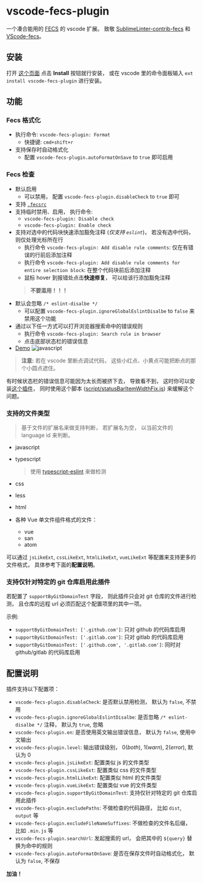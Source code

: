 # vscode-fecs-plugin

一个凑合能用的 [FECS](https://fecs.baidu.com/) 的 vscode 扩展。 致敬 [SublimeLinter-contrib-fecs](https://github.com/robbenmu/SublimeLinter-contrib-fecs) 和 [VScode-fecs](https://github.com/MarxJiao/VScode-fecs)。

## 安装

打开 [这个页面](https://marketplace.visualstudio.com/items?itemName=l5oo00.vscode-fecs-plugin) 点击 **Install** 按钮就行安装，  或在 vscode 里的命令面板输入 `ext install vscode-fecs-plugin` 进行安装。

## 功能

### Fecs 格式化

- 执行命令: `vscode-fecs-plugin: Format`
  - 快捷键: `cmd+shift+r`
- 支持保存时自动格式化
  - 配置 `vscode-fecs-plugin.autoFormatOnSave` to `true` 即可启用

### Fecs 检查

- 默认启用
  - 可以禁用， 配置 `vscode-fecs-plugin.disableCheck` to `true` 即可
- 支持 [`.fecsrc`](https://github.com/l5oo00/vscode-fecs-plugin/blob/master/fecsrc/README.md)
- 支持临时禁用、启用， 执行命令:
  - `vscode-fecs-plugin: Disable check`
  - `vscode-fecs-plugin: Enable check`
- 支持对选中的代码块快速添加豁免注释 (*仅支持 `eslint`*)， 若没有选中代码， 则仅处理光标所在行
  - 执行命令 `vscode-fecs-plugin: Add disable rule comments`: 仅在有错误的行前后添加注释
  - 执行命令 `vscode-fecs-plugin: Add disable rule comments for entire selection block`: 在整个代码块前后添加注释
  - 鼠标 hover 到报错处点击**快速修复**， 可以给该行添加豁免注释
  > **不要滥用！！！**
- 默认会忽略 `/* eslint-disalbe */`
  - 可以配置 `vscode-fecs-plugin.ignoreGlobalEslintDisalbe` to `false` 来禁用这个功能
- 通过以下任一方式可以打开浏览器搜索命中的错误规则
  - 执行命令 `vscode-fecs-plugin: Search rule in browser`
  - 点击底部状态栏的错误信息
- [Demo](https://github.com/l5oo00/vscode-fecs-plugin/blob/master/demo.md)
  ![javascript](images/js.png)

> **注意:** 若在 vscode 里断点调试代码， 这些小红点、小黄点可能把断点的那个小圆点遮住。

有时候状态栏的错误信息可能因为太长而被挤下去， 导致看不到， 这时你可以安装[这个插件](https://marketplace.visualstudio.com/items?itemName=be5invis.vscode-custom-css)， 同时使用这个脚本 ([script/statusBarItemWidthFix.js](https://github.com/l5oo00/vscode-fecs-plugin/blob/master/scripts/statusBarItemWidthFix.js)) 来缓解这个问题。

### 支持的文件类型

> 基于文件的扩展名来做支持判断， 若扩展名为空， 以当前文件的 language id 来判断。

- javascript
- typescript

  > 使用 [typescript-eslint](https://github.com/typescript-eslint/typescript-eslint) 来做检测

- css
- less
- html
- 各种 Vue 单文件组件格式的文件：
  - vue
  - san
  - atom

可以通过 `jsLikeExt`, `cssLikeExt`, `htmlLikeExt`, `vueLikeExt` 等配置来支持更多的文件格式， 具体参考下面的**配置说明**。

### 支持仅针对特定的 git 仓库启用此插件

若配置了 `supportByGitDomainTest` 字段， 则此插件只会对 git 仓库的文件进行检测， 且仓库的远程 url 必须匹配这个配置项里的其中一项。

示例:

- `supportByGitDomainTest: ['.github.com']`: 只对 github 的代码库启用
- `supportByGitDomainTest: ['.gitlab.com']`: 只对 gitlab 的代码库启用
- `supportByGitDomainTest: ['.github.com', '.gitlab.com']`: 同时对 github/gitlab 的代码库启用

## 配置说明

插件支持以下配置项：

- `vscode-fecs-plugin.disableCheck`: 是否默认禁用检测， 默认为 `false`, 不禁用
- `vscode-fecs-plugin.ignoreGlobalEslintDisalbe`: 是否忽略 `/* eslint-disalbe */` 注释， 默认为 `true`, 忽略
- `vscode-fecs-plugin.en`: 是否使用英文输出错误信息， 默认为 `false`, 使用中文输出
- `vscode-fecs-plugin.level`: 输出错误级别， 0(_both_), 1(_warn_), 2(_error_), 默认为 0
- `vscode-fecs-plugin.jsLikeExt`: 配置类似 js 的文件类型
- `vscode-fecs-plugin.cssLikeExt`: 配置类似 css 的文件类型
- `vscode-fecs-plugin.htmlLikeExt`: 配置类似 html 的文件类型
- `vscode-fecs-plugin.vueLikeExt`: 配置类似 vue 的文件类型
- `vscode-fecs-plugin.supportByGitDomainTest`: 支持仅针对特定的 git 仓库启用此插件
- `vscode-fecs-plugin.excludePaths`: 不做检查的代码路径， 比如 `dist`, `output` 等
- `vscode-fecs-plugin.excludeFileNameSuffixes`: 不做检查的文件名后缀， 比如 `.min.js` 等
- `vscode-fecs-plugin.searchUrl`: 发起搜索的 url， 会把其中的 `${query}` 替换为命中的规则
- `vscode-fecs-plugin.autoFormatOnSave`: 是否在保存文件时自动格式化， 默认为 `false`, 不保存

**加油！**
